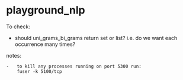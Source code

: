 # playground_nlp

To check:
 - should uni_grams_bi_grams return set or list? i.e. do we want each occurrence many times? 
 
notes:

    -   to kill any processes running on port 5300 run:
        fuser -k 5100/tcp
